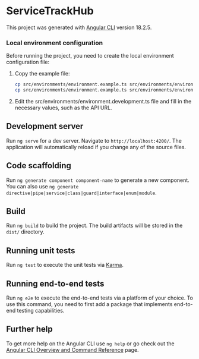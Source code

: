 # ServiceTrackHub

This project was generated with [Angular CLI](https://github.com/angular/angular-cli) version 18.2.5.


### Local environment configuration
Before running the project, you need to create the local environment configuration file:

1. Copy the example file:
   ```bash
   cp src/environments/environment.example.ts src/environments/environment.development.ts
   cp src/environments/environment.example.ts src/environments/environment.ts

2. Edit the src/environments/environment.development.ts file and fill in the necessary values, such as the API URL.

## Development server

Run `ng serve` for a dev server. Navigate to `http://localhost:4200/`. The application will automatically reload if you change any of the source files.

## Code scaffolding

Run `ng generate component component-name` to generate a new component. You can also use `ng generate directive|pipe|service|class|guard|interface|enum|module`.

## Build

Run `ng build` to build the project. The build artifacts will be stored in the `dist/` directory.

## Running unit tests

Run `ng test` to execute the unit tests via [Karma](https://karma-runner.github.io).

## Running end-to-end tests

Run `ng e2e` to execute the end-to-end tests via a platform of your choice. To use this command, you need to first add a package that implements end-to-end testing capabilities.

## Further help

To get more help on the Angular CLI use `ng help` or go check out the [Angular CLI Overview and Command Reference](https://angular.dev/tools/cli) page.
